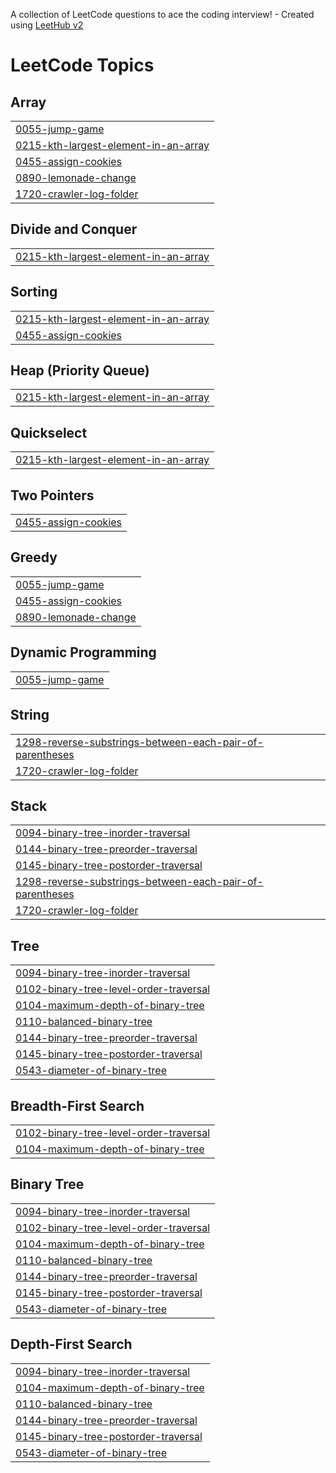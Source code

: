 A collection of LeetCode questions to ace the coding interview! - Created using [LeetHub v2](https://github.com/arunbhardwaj/LeetHub-2.0)
<!---LeetCode Topics Start-->
# LeetCode Topics
## Array
|  |
| ------- |
| [0055-jump-game](https://github.com/ikrajnish/leetcode/tree/master/0055-jump-game) |
| [0215-kth-largest-element-in-an-array](https://github.com/ikrajnish/leetcode/tree/master/0215-kth-largest-element-in-an-array) |
| [0455-assign-cookies](https://github.com/ikrajnish/leetcode/tree/master/0455-assign-cookies) |
| [0890-lemonade-change](https://github.com/ikrajnish/leetcode/tree/master/0890-lemonade-change) |
| [1720-crawler-log-folder](https://github.com/ikrajnish/leetcode/tree/master/1720-crawler-log-folder) |
## Divide and Conquer
|  |
| ------- |
| [0215-kth-largest-element-in-an-array](https://github.com/ikrajnish/leetcode/tree/master/0215-kth-largest-element-in-an-array) |
## Sorting
|  |
| ------- |
| [0215-kth-largest-element-in-an-array](https://github.com/ikrajnish/leetcode/tree/master/0215-kth-largest-element-in-an-array) |
| [0455-assign-cookies](https://github.com/ikrajnish/leetcode/tree/master/0455-assign-cookies) |
## Heap (Priority Queue)
|  |
| ------- |
| [0215-kth-largest-element-in-an-array](https://github.com/ikrajnish/leetcode/tree/master/0215-kth-largest-element-in-an-array) |
## Quickselect
|  |
| ------- |
| [0215-kth-largest-element-in-an-array](https://github.com/ikrajnish/leetcode/tree/master/0215-kth-largest-element-in-an-array) |
## Two Pointers
|  |
| ------- |
| [0455-assign-cookies](https://github.com/ikrajnish/leetcode/tree/master/0455-assign-cookies) |
## Greedy
|  |
| ------- |
| [0055-jump-game](https://github.com/ikrajnish/leetcode/tree/master/0055-jump-game) |
| [0455-assign-cookies](https://github.com/ikrajnish/leetcode/tree/master/0455-assign-cookies) |
| [0890-lemonade-change](https://github.com/ikrajnish/leetcode/tree/master/0890-lemonade-change) |
## Dynamic Programming
|  |
| ------- |
| [0055-jump-game](https://github.com/ikrajnish/leetcode/tree/master/0055-jump-game) |
## String
|  |
| ------- |
| [1298-reverse-substrings-between-each-pair-of-parentheses](https://github.com/ikrajnish/leetcode/tree/master/1298-reverse-substrings-between-each-pair-of-parentheses) |
| [1720-crawler-log-folder](https://github.com/ikrajnish/leetcode/tree/master/1720-crawler-log-folder) |
## Stack
|  |
| ------- |
| [0094-binary-tree-inorder-traversal](https://github.com/ikrajnish/leetcode/tree/master/0094-binary-tree-inorder-traversal) |
| [0144-binary-tree-preorder-traversal](https://github.com/ikrajnish/leetcode/tree/master/0144-binary-tree-preorder-traversal) |
| [0145-binary-tree-postorder-traversal](https://github.com/ikrajnish/leetcode/tree/master/0145-binary-tree-postorder-traversal) |
| [1298-reverse-substrings-between-each-pair-of-parentheses](https://github.com/ikrajnish/leetcode/tree/master/1298-reverse-substrings-between-each-pair-of-parentheses) |
| [1720-crawler-log-folder](https://github.com/ikrajnish/leetcode/tree/master/1720-crawler-log-folder) |
## Tree
|  |
| ------- |
| [0094-binary-tree-inorder-traversal](https://github.com/ikrajnish/leetcode/tree/master/0094-binary-tree-inorder-traversal) |
| [0102-binary-tree-level-order-traversal](https://github.com/ikrajnish/leetcode/tree/master/0102-binary-tree-level-order-traversal) |
| [0104-maximum-depth-of-binary-tree](https://github.com/ikrajnish/leetcode/tree/master/0104-maximum-depth-of-binary-tree) |
| [0110-balanced-binary-tree](https://github.com/ikrajnish/leetcode/tree/master/0110-balanced-binary-tree) |
| [0144-binary-tree-preorder-traversal](https://github.com/ikrajnish/leetcode/tree/master/0144-binary-tree-preorder-traversal) |
| [0145-binary-tree-postorder-traversal](https://github.com/ikrajnish/leetcode/tree/master/0145-binary-tree-postorder-traversal) |
| [0543-diameter-of-binary-tree](https://github.com/ikrajnish/leetcode/tree/master/0543-diameter-of-binary-tree) |
## Breadth-First Search
|  |
| ------- |
| [0102-binary-tree-level-order-traversal](https://github.com/ikrajnish/leetcode/tree/master/0102-binary-tree-level-order-traversal) |
| [0104-maximum-depth-of-binary-tree](https://github.com/ikrajnish/leetcode/tree/master/0104-maximum-depth-of-binary-tree) |
## Binary Tree
|  |
| ------- |
| [0094-binary-tree-inorder-traversal](https://github.com/ikrajnish/leetcode/tree/master/0094-binary-tree-inorder-traversal) |
| [0102-binary-tree-level-order-traversal](https://github.com/ikrajnish/leetcode/tree/master/0102-binary-tree-level-order-traversal) |
| [0104-maximum-depth-of-binary-tree](https://github.com/ikrajnish/leetcode/tree/master/0104-maximum-depth-of-binary-tree) |
| [0110-balanced-binary-tree](https://github.com/ikrajnish/leetcode/tree/master/0110-balanced-binary-tree) |
| [0144-binary-tree-preorder-traversal](https://github.com/ikrajnish/leetcode/tree/master/0144-binary-tree-preorder-traversal) |
| [0145-binary-tree-postorder-traversal](https://github.com/ikrajnish/leetcode/tree/master/0145-binary-tree-postorder-traversal) |
| [0543-diameter-of-binary-tree](https://github.com/ikrajnish/leetcode/tree/master/0543-diameter-of-binary-tree) |
## Depth-First Search
|  |
| ------- |
| [0094-binary-tree-inorder-traversal](https://github.com/ikrajnish/leetcode/tree/master/0094-binary-tree-inorder-traversal) |
| [0104-maximum-depth-of-binary-tree](https://github.com/ikrajnish/leetcode/tree/master/0104-maximum-depth-of-binary-tree) |
| [0110-balanced-binary-tree](https://github.com/ikrajnish/leetcode/tree/master/0110-balanced-binary-tree) |
| [0144-binary-tree-preorder-traversal](https://github.com/ikrajnish/leetcode/tree/master/0144-binary-tree-preorder-traversal) |
| [0145-binary-tree-postorder-traversal](https://github.com/ikrajnish/leetcode/tree/master/0145-binary-tree-postorder-traversal) |
| [0543-diameter-of-binary-tree](https://github.com/ikrajnish/leetcode/tree/master/0543-diameter-of-binary-tree) |
<!---LeetCode Topics End-->
